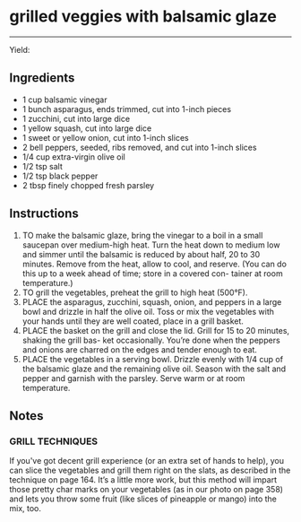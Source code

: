 # grilled veggies with balsamic glaze
---
Yield: 

## Ingredients
- 1 cup balsamic vinegar
- 1 bunch asparagus, ends trimmed, cut into 1-inch pieces
- 1 zucchini, cut into large dice
- 1 yellow squash, cut into large dice
- 1 sweet or yellow onion, cut into 1-inch slices
- 2 bell peppers, seeded, ribs removed, and cut into 1-inch slices
- 1/4 cup extra-virgin olive oil
- 1/2 tsp salt
- 1/2 tsp black pepper
- 2 tbsp finely chopped fresh parsley

## Instructions
1. TO make the balsamic glaze, bring the vinegar
to a boil in a small saucepan over medium-high
heat. Turn the heat down to medium low and
simmer until the balsamic is reduced by about
half, 20 to 30 minutes. Remove from the heat,
allow to cool, and reserve. (You can do this up to
a week ahead of time; store in a covered con-
tainer at room temperature.)
2. TO grill the vegetables, preheat the grill to high
heat (500°F).
3. PLACE the asparagus, zucchini, squash, onion,
and peppers in a large bowl and drizzle in half
the olive oil. Toss or mix the vegetables with
your hands until they are well coated, place in a
grill basket.
4. PLACE the basket on the grill and close the lid.
Grill for 15 to 20 minutes, shaking the grill bas-
ket occasionally. You’re done when the peppers
and onions are charred on the edges and tender
enough to eat.
5. PLACE the vegetables in a serving bowl. Drizzle
evenly with 1/4 cup of the balsamic glaze and
the remaining olive oil. Season with the salt
and pepper and garnish with the parsley. Serve
warm or at room temperature.


## Notes

### GRILL TECHNIQUES 
If you've got decent grill
experience (or an extra set of hands to help), you
can slice the vegetables and grill them right on the
slats, as described in the technique on page 164.
It’s a little more work, but this method will impart
those pretty char marks on your vegetables (as in
our photo on page 358) and lets you throw some
fruit (like slices of pineapple or mango) into the
mix, too.
